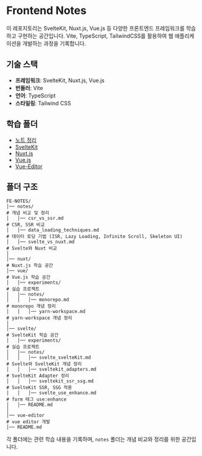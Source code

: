 # Frontend Notes

이 레포지토리는 SvelteKit, Nuxt.js, Vue.js 등 다양한 프론트엔드 프레임워크를 학습하고 구현하는 공간입니다. Vite, TypeScript, TailwindCSS를 활용하여 웹 애플리케이션을 개발하는 과정을 기록합니다.

## 기술 스택

- **프레임워크**: SvelteKit, Nuxt.js, Vue.js
- **번들러**: Vite
- **언어**: TypeScript
- **스타일링**: Tailwind CSS

## 학습 폴더

- [노트 정리](./notes/)
- [SvelteKit](./svelte)
- [Nuxt.js](./nuxt)
- [Vue.js](./vue)
- [Vue-Editor](./vue-editor)

## 폴더 구조

```
FE-NOTES/
│── notes/                                                                  # 개념 비교 및 정리
│   │── csr_vs_ssr.md                                                       # CSR, SSR 비교
│   │── data_loading_techniques.md                                          # 데이터 로딩 기법 (ISR, Lazy Loading, Infinite Scroll, Skeleton UI)
│   │── svelte_vs_nuxt.md                                                   # Svelte와 Nuxt 비교
│
│── nuxt/                                                                   # Nuxt.js 학습 공간
│── vue/                                                                    # Vue.js 학습 공간
│   │── experiments/                                                        # 실습 프로젝트
│   │── notes/
│   │   │── monorepo.md                                                     # monorepo 개념 정리
│   │   │── yarn-workspace.md                                               # yarn-workspace 개념 정리
│
│── svelte/                                                                 # SvelteKit 학습 공간
│   │── experiments/                                                        # 실습 프로젝트
│   │── notes/
│   │   │── svelte_svelteKit.md                                             # Svelte와 SvelteKit 개념 정리
│   │   │── sveltekit_adapters.md                                           # SvelteKit Adapter 정리
│   │   │── sveltekit_ssr_ssg.md                                            # SvelteKit SSR, SSG 적용
│   │   │── svelte_use_enhance.md                                           # form 태그 use:enhance
│   │── README.md
│
│── vue-editor                                                              # vue editor 개발
│── README.md
```

각 폴더에는 관련 학습 내용을 기록하며, `notes` 폴더는 개념 비교와 정리를 위한 공간입니다.
